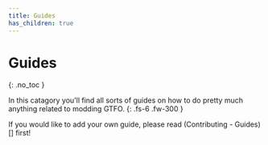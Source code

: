 ```yaml
---
title: Guides
has_children: true
---
```


# Guides
{: .no_toc }

In this catagory you'll find all sorts of guides on how to do pretty much anything related to modding GTFO.
{: .fs-6 .fw-300 }

If you would like to add your own guide, please read (Contributing - Guides)[] first!